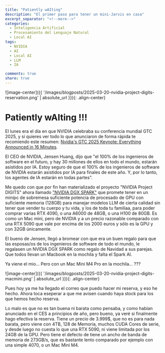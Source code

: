 ```yaml
---
title: "Patiently wAIting"
description: "El primer paso para tener un mini-Jarvis en casa"
excerpt_separator: "<!--more-->"
categories:
  - Inteligencia Artificial
  - Procesamiento del Lenguaje Natural
  - Local AI
tags:
  - NVIDIA
  - AI
  - Local AI
  - LLM
  - IA

comments: true
share: true
---
```


![image-center]({{ '/images/blogposts/2025-03-20-nvidia-project-digits-reservation.png' | absolute_url }}){: .align-center}

# Patiently wAIting !!!

El lunes era el día en que NVIDIA celebraba su conferencia mundial GTC 2025, y si quieres ver todo lo que anunciaron de forma rápida te recomiendo este resumen: [Nvidia's GTC 2025 Keynote: Everything Announced in 16 Minutes](https://www.youtube.com/watch?v=erhqbyvPesY).

El CEO de NVIDIA, Jensen Huang, dijo que "el 100% de los ingenieros de software en el futuro, y hay 30 millones de ellos en todo el mundo, estarán asistidos por IA. Estoy seguro de que el 100% de los ingenieros de software de NVIDIA estarán asistidos por IA para finales de este año. Y, por lo tanto, los agentes de IA estarán en todas partes".
<!--more-->

Me quedo con que por fin han materializado el proyecto "NVIDIA Project DIGITS" ahora llamado ["NVIDIA DGX SPARK"](https://www.nvidia.com/en-us/products/workstations/dgx-spark/) que promete tener en un minipc de sobremesa suficiente potencia de procesado de GPU con suficiente memoria (128GB) para manejar modelos LLM de cierta calidad sin tener que vender tu cuerpo y tu vida, y los de toda tu familiaa, para poder comprar varias RTX 4090, o una A6000 de 48GB, o una H100 de 80GB. Es como un Mac mini, pero de NVIDIA y a un precio razonable comparado con una RTX 5090 que vale por encima de los 2000 euros y sólo es la GPU y con 32GB únicamente.

El bueno de Jensen, llegó a bromear con que era un buen regalo para que las esposas/os de los ingenieros de software de todo el mundo, le regalasen un NVIDIA DGX SPARK como regalo de Navidad a sus parejas. Que todos llevan un Macbook en la mochila y falta el Spark AI. 

Ya viene el mio... Pero con un Mac Mini M4 Pro en la mochila... ???

![image-center]({{ '/images/blogposts/2025-03-20-nvidia-project-digits-macmini.png' | absolute_url }}){: .align-center}

Pues hoy ya me ha llegado el correo que puedo hacer mi reserva, y eso he hecho. Ahora toca eseperar a que me avisen cuando haya stock para los que hemos hecho reserva.

Lo malo es que no es tan buena ni barata como pensaba, y como habían anunciado en el CES a principios de año, pero bueno, ya veré si finalmente hago efectiva la reserva. Tiene un precio de 3.999$, que no es para nada barata, pero viene con 4TB, 128 de Memoria, muchos CUDA Cores de serie, y desde luego no cuesta lo que una RTX 5090, ni viene limitada por los 24GB de la GPU. Pero tiene el defecto de tiene un ancho de banda de memoria de 273GB/s, que es bastante lento comparado por ejemplo con una simple 4070, o un Mac Mini M4. 

